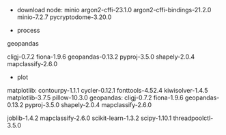 


- download node:
  minio
  argon2-cffi-23.1.0 argon2-cffi-bindings-21.2.0 minio-7.2.7 pycryptodome-3.20.0


- process

geopandas



cligj-0.7.2 fiona-1.9.6 geopandas-0.13.2 pyproj-3.5.0 shapely-2.0.4
mapclassify-2.6.0


- plot

matplotlib:
contourpy-1.1.1 cycler-0.12.1 fonttools-4.52.4 kiwisolver-1.4.5 matplotlib-3.7.5 pillow-10.3.0
geopandas:
cligj-0.7.2 fiona-1.9.6 geopandas-0.13.2 pyproj-3.5.0 shapely-2.0.4 mapclassify-2.6.0







joblib-1.4.2 mapclassify-2.6.0 scikit-learn-1.3.2 scipy-1.10.1 threadpoolctl-3.5.0



